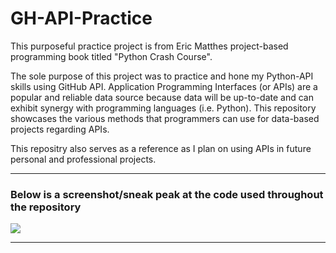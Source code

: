 # GH-API-Practice


This purposeful practice project is from Eric Matthes project-based programming book titled "Python Crash Course".

The sole purpose of this project was to practice and hone my Python-API skills using GitHub API. Application Programming Interfaces (or APIs) are a popular and reliable data source because data will be up-to-date and can exhibit synergy with programming languages (i.e. Python). This repository showcases the various methods that programmers can use for data-based projects regarding APIs. 

This repositry also serves as a reference as I plan on using APIs in future personal and professional projects.

---------------------------------------------------------------------------------------------------------------------------

### Below is a screenshot/sneak peak at the code used throughout the repository

![](preview/code.png)

------------------------------------------------------------------------------------------------------------------------------

